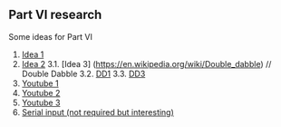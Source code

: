 ## Part VI research
Some ideas for Part VI

1. [Idea 1](https://allaboutfpga.com/vhdl-code-for-binary-to-bcd-converter/)
2. [Idea 2](https://shop.doulos.com/knowhow/vhdl/binary-to-bcd-conversion/)
3.1. [Idea 3] (https://en.wikipedia.org/wiki/Double_dabble) // Double Dabble
3.2. [DD1](http://www.tkt.cs.tut.fi/kurssit/1426/S12/Ex/ex4/Binary2BCD.pdf)
3.3. [DD3](https://www.nandland.com/vhdl/modules/double-dabble.html)
4. [Youtube 1](https://www.youtube.com/watch?v=VKKGyOc4zRA)
5. [Youtube 2](https://www.youtube.com/watch?v=mlhr9CCKI0k)
6. [Youtube 3](https://www.youtube.com/watch?v=kusZDF3IfBA)
7. [Serial input (not required but interesting)](https://www.digikey.com/eewiki/pages/viewpage.action?pageId=60030986)
